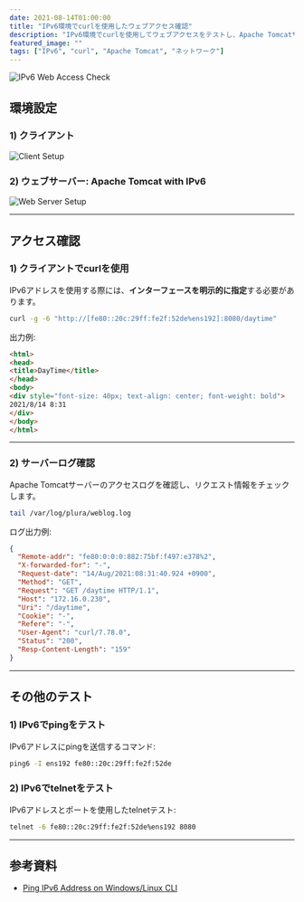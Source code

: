 ```yaml
---
date: 2021-08-14T01:00:00
title: "IPv6環境でcurlを使用したウェブアクセス確認"
description: "IPv6環境でcurlを使用してウェブアクセスをテストし、Apache Tomcatサーバーログを確認する方法"
featured_image: ""
tags: ["IPv6", "curl", "Apache Tomcat", "ネットワーク"]
---
```


![IPv6 Web Access Check](https://github.com/user-attachments/assets/99bea80c-7c98-4748-923a-16d1fac782db)

## 環境設定

### 1) クライアント

![Client Setup](https://github.com/user-attachments/assets/13e531c9-31c0-4ca8-86b3-af23cffec45b)

### 2) ウェブサーバー: Apache Tomcat with IPv6

![Web Server Setup](https://github.com/user-attachments/assets/77bb2979-9f47-48d4-aedc-e21bf4abff59)

---

## アクセス確認

### 1) クライアントでcurlを使用

IPv6アドレスを使用する際には、**インターフェースを明示的に指定**する必要があります。

```bash
curl -g -6 "http://[fe80::20c:29ff:fe2f:52de%ens192]:8080/daytime"
```

出力例:

```html
<html>
<head>
<title>DayTime</title>
</head>
<body>
<div style="font-size: 40px; text-align: center; font-weight: bold">
2021/8/14 8:31
</div>
</body>
</html>
```

---

### 2) サーバーログ確認

Apache Tomcatサーバーのアクセスログを確認し、リクエスト情報をチェックします。

```bash
tail /var/log/plura/weblog.log
```

ログ出力例:

```json
{
  "Remote-addr": "fe80:0:0:0:882:75bf:f497:e378%2",
  "X-forwarded-for": "-",
  "Request-date": "14/Aug/2021:08:31:40.924 +0900",
  "Method": "GET",
  "Request": "GET /daytime HTTP/1.1",
  "Host": "172.16.0.230",
  "Uri": "/daytime",
  "Cookie": "-",
  "Refere": "-",
  "User-Agent": "curl/7.78.0",
  "Status": "200",
  "Resp-Content-Length": "159"
}
```

---

## その他のテスト

### 1) IPv6でpingをテスト

IPv6アドレスにpingを送信するコマンド:

```bash
ping6 -I ens192 fe80::20c:29ff:fe2f:52de
```

### 2) IPv6でtelnetをテスト

IPv6アドレスとポートを使用したtelnetテスト:

```bash
telnet -6 fe80::20c:29ff:fe2f:52de%ens192 8080
```

---

## 参考資料

- [Ping IPv6 Address on Windows/Linux CLI](https://linoxide.com/ping-ipv6-address-windows-linux-cli/)
